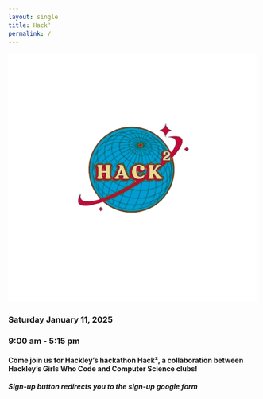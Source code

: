 ```yaml
---
layout: single
title: Hack²
permalink: /
---
```

![my_img](/assets/images/hack2_logo.png "Hack² Logo")
### Saturday January 11, 2025

### 9:00 am - 5:15 pm

#### Come join us for Hackley’s hackathon Hack², a collaboration between Hackley’s Girls Who Code and Computer Science clubs!

##### Sign-up button redirects you to the sign-up google form
